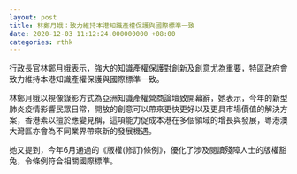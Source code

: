 ```yaml
---
layout: post
title: 林鄭月娥：致力維持本港知識產權保護與國際標準一致
date: 2020-12-03 11:12:24.000000000 +08:00
categories: rthk
---
```


行政長官林鄭月娥表示，強大的知識產權保護對創新及創意尤為重要，特區政府會致力維持本港知識產權保護與國際標準一致。

林鄭月娥以視像錄影方式為亞洲知識產權營商論壇致開幕辭，她表示，今年的新型肺炎疫情影響民眾日常，開放的創意可以帶來更快更好以及更具市場價值的解決方案，香港素以擅於應變見稱，這項能力促成本港在多個領域的增長與發展，粵港澳大灣區亦會為不同業界帶來新的發展機遇。

她又提到，今年6月通過的《版權(修訂)條例》，優化了涉及閱讀殘障人士的版權豁免，令條例符合相關國際標準。
